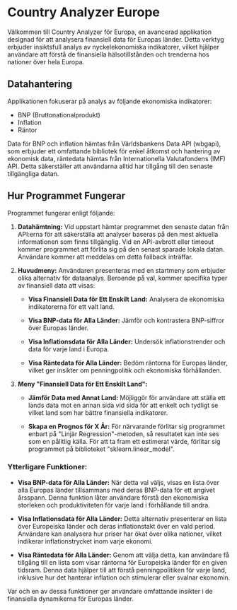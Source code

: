 # Country Analyzer Europe

Välkommen till Country Analyzer för Europa, en avancerad applikation designad för att analysera finansiell data för Europas länder. Detta verktyg erbjuder insiktsfull analys av nyckelekonomiska indikatorer, vilket hjälper användare att förstå de finansiella hälsotillstånden och trenderna hos nationer över hela Europa.

## Datahantering

Applikationen fokuserar på analys av följande ekonomiska indikatorer:

- BNP (Bruttonationalprodukt)
- Inflation
- Räntor

Data för BNP och inflation hämtas från Världsbankens Data API (wbgapi), som erbjuder ett omfattande bibliotek för enkel åtkomst och hantering av ekonomisk data, räntedata hämtas från Internationella Valutafondens (IMF) API. Detta säkerställer att användarna alltid har tillgång till den senaste tillgängliga datan.

## Hur Programmet Fungerar

Programmet fungerar enligt följande:

1. **Datahämtning:** Vid uppstart hämtar programmet den senaste datan från API:erna för att säkerställa att analyser baseras på den mest aktuella informationen som finns tillgänglig. Vid en API-avbrott eller timeout kommer programmet att förlita sig på den senast sparade lokala datan. Användare kommer att meddelas om detta fallback inträffar.

2. **Huvudmeny:** Användaren presenteras med en startmeny som erbjuder olika alternativ för dataanalys. Beroende på val, kommer specifika typer av finansiell data att visas:

   - **Visa Finansiell Data för Ett Enskilt Land:** Analysera de ekonomiska indikatorerna för ett valt land.

   - **Visa BNP-data för Alla Länder:** Jämför och kontrastera BNP-siffror över Europas länder.

   - **Visa Inflationsdata för Alla Länder:** Undersök inflationstrender och data för varje land i Europa.

   - **Visa Räntedata för Alla Länder:** Bedöm räntorna för Europas länder, vilket ger insikter om penningpolitik och ekonomiska förhållanden.

3. **Meny "Finansiell Data för Ett Enskilt Land":**
   
   - **Jämför Data med Annat Land:** Möjliggör för användare att ställa ett lands data mot en annan sida vid sida för att enkelt och tydligt se vilket land som har bättre finansiella indikatorer.
   
   - **Skapa en Prognos för X År:** För närvarande förlitar sig programmet enbart på "Linjär Regression"-metoden, så resultatet kan inte ses som en pålitlig källa. För att ta fram ett estimerat värde, förlitar sig programmet på biblioteket "sklearn.linear_model".

### Ytterligare Funktioner:

- **Visa BNP-data för Alla Länder:** När detta val väljs, visas en lista över alla Europas länder tillsammans med deras BNP-data för ett angivet årsspann. Denna funktion låter användare förstå den ekonomiska storleken och produktiviteten för varje land i förhållande till andra.

- **Visa Inflationsdata för Alla Länder:** Detta alternativ presenterar en lista över Europeiska länder och deras inflationstakt över en vald period. Användare kan analysera hur priser har ökat över olika nationer, vilket indikerar inflationstrycket inom varje ekonomi.

- **Visa Räntedata för Alla Länder:** Genom att välja detta, kan användare få tillgång till en lista som visar räntorna för Europeiska länder för en given tidsram. Denna data hjälper till att förstå penningpolitiken för varje land, inklusive hur det hanterar inflation och stimulerar eller svalnar ekonomin.

Var och en av dessa funktioner ger användare omfattande insikter i de finansiella dynamikerna för Europas länder.